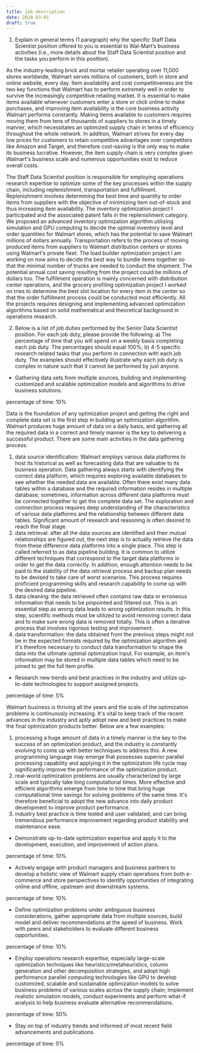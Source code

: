 ```yaml
---
title: job description
date: 2020-03-01
draft: true
---
```


1. Explain in general terms (1 paragraph) why the specific Staff Data Scientist position offered to you is essential to Wal-Mart’s business activities (i.e., more details about the Staff Data Scientist position and the tasks you perform in this position).

As the industry-leading brick and mortar retailer operating over 11,000 stores worldwide, Walmart serves millions of customers, both in store and online website, every day. Item availability and cost competitiveness are the two key functions that Walmart has to perform extremely well in order to survive the increasingly competitive retailing market. It is essential to make items available whenever customers enter a store or click online to make purchases, and improving item availability is the core business activity Walmart performs constantly. Making items available to customers requires moving them from tens of thousands of suppliers to stores in a timely manner, which necessitates an optimized supply chain in terms of efficiency throughout the whole network.  In addition, Walmart strives for every day low prices for customers to retain competitive advantages over competitors like Amazon and Target, and therefore cost-saving is the only way to make its business lucrative. However, the item supply chain is very complex given Walmart's business scale and numerous opportunities exist to reduce overall costs.

The Staff Data Scientist position is responsible for employing operations research expertise to optimize some of the key processes within the supply chain, including replenishment, transportation and fulfillment. Replenishment involves determining the best time and quantity to order items from suppliers with the objective of minimizing item out-of-stock and thus increasing item availability. The inventory optimization project I participated and the associated patent falls in the replenishment category. We proposed an advanced inventory optimization algorithm utilizing simulation and GPU computing to decide the optimal inventory level and order quantities for Walmart stores, which has the potential to save Walmart millions of dollars annually. Transportation refers to the process of moving produced items from suppliers to Walmart distribution centers or stores using Walmart's private fleet. The load builder optimization project I am working on now aims to decide the best way to bundle items together so that the minimal number of trucks are needed to conduct the shipment. The potential annual cost saving resulting from the project could be millions of dollars too. The fulfillment operation is mainly concerned with distribution center operations, and the grocery profiling optimization project I worked on tries to determine the best slot location for every item in the center so that the order fulfillment process could be conducted most efficiently.
All the projects requires designing and implementing advanced optimization algorithms based on solid mathematical and theoretical background in operations research. 


2. Below is a list of job duties performed by the Senior Data Scientist position. For each job duty, please provide the following:
a)	The percentage of time that you will spend on a weekly basis completing each job duty. The percentages should equal 100%;
b)	4-5 specific research related tasks that you perform in connection with each job duty. The examples should effectively illustrate why each job duty is complex in nature such that it cannot be performed by just anyone.

+	Gathering data sets from multiple sources, building and implementing customized and scalable optimization models and algorithms to drive business solutions.

percentage of time: 10%

Data is the foundation of any optimization project and getting the right and complete data set is the first step in building an optimization algorithm. Walmart produces huge amount of data on a daily basis, and gathering all the required data in a correct and timely manner is the key to delivering a successful product. There are some main activities in the data gathering process:

1) data source identification: Walmart employs various data platforms to host its historical as well as forecasting data that are valuable to its business operation. Data gathering always starts with identifying the correct data platform, which requires exploring available databases to see whether the needed data are available. Often there exist many data tables within a database and the required information resides in multiple database; sometimes, information across different data platforms must be connected together to get the complete data set. The exploration and connection process requires deep understanding of the characteristics of various data platforms and the relationship between different data tables. Significant amount of research and reasoning is often desired to reach the final stage.
2) data retrieval: after all the data sources are identified and their mutual relationships are figured out, the next step is to actually retrieve the data from these difference data platforms into a single place. This step is called referred to as data pipeline building. It is common to utilize different techniques that correspond to the target data platforms in order to get the data correctly. In addition, enough attention needs to be paid to the stability of the data retrieval process and backup plan needs to be devised to take care of worst scenarios. This process requires proficient programming skills and research capability to come up with the desired data pipeline.
3) data cleaning: the data retrieved often contains raw data or erroneous information that needs to be pinpointed and filtered out. This is an essential step as wrong data leads to wrong optimization results. In this step, scientific methods must be utilized to avoid removing correct data and to make sure wrong data is removed totally. This is often a iterative process that involves rigorous testing and improvement.
4) data transformation: the data obtained from the previous steps might not be in the expected formats required by the optimization algorithm and it's therefore necessary to conduct data transformation to shape the data into the ultimate optimal optimization input. For example, an item's information may be stored in multiple data tables which need to be joined to get the full item profile.

+	Research new trends and best practices in the industry and utilize up-to-date technologies to support assigned projects.

percentage of time: 5%

Walmart business is thriving all the years and the scale of the optimization problems is continuously increasing. It's vital to keep track of the recent advances in the industry and aptly adopt new and best practices to make the final optimization products better. Below are a few examples:

1) processing a huge amount of data in a timely manner is the key to the success of an optimization product, and the industry is constantly evolving to come up with better techniques to address this. A new programming language may emerge that possesses superior parallel processing capability and applying it in the optimization life cycle may significantly improve the performance of the optimization product.
2) real-world optimization problems are usually characterized by large scale and typically take long computational times. More effective and efficient algorithms emerge from time to time that bring huge computational time savings for solving problems of the same time. It's therefore beneficial to adopt the new advance into daily product development to improve product performance.
3) industry best practice is time tested and user validated, and can bring tremendous performance improvement regarding product stability and maintenance ease.

+	Demonstrate up-to-date optimization expertise and apply it to the development, execution, and improvement of action plans.

percentage of time: 10%

+	Actively engage with product managers and business partners to develop a holistic view of Walmart supply chain operations from both e-commerce and store perspectives to identify opportunities of integrating online and offline, upstream and downstream systems. 

percentage of time: 10%

+	Define optimization problems under ambiguous business considerations, gather appropriate data from multiple sources, build model and deliver recommendations at the speed of business. Work with peers and stakeholders to evaluate different business opportunities. 

percentage of time: 10%

+	Employ operations research expertise, especially large-scale optimization techniques like heuristics/metaheuristics, column generation and other decomposition strategies, and adopt high performance parallel computing technologies like GPU to develop customized, scalable and sustainable optimization models to solve business problems of various scales across the supply chain; Implement realistic simulation models, conduct experiments and perform what-if analysis to help business evaluate alternative recommendations.   

percentage of time: 50%

+	Stay on top of industry trends and informed of most recent field advancements and publications. 

percentage of time: 5%

